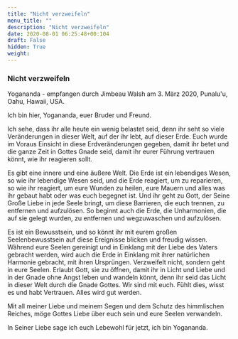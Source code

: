 ```yaml
---
title: "Nicht verzweifeln"
menu_title: ""
description: "Nicht verzweifeln"
date: 2020-08-01 06:25:48+00:104
draft: False
hidden: True
weight:
---
```

### Nicht verzweifeln

Yogananda - empfangen durch Jimbeau Walsh am 3. März 2020, Punalu'u, Oahu, Hawaii, USA.

Ich bin hier, Yogananda, euer Bruder und Freund.

Ich sehe, dass ihr alle heute ein wenig belastet seid, denn ihr seht so viele Veränderungen in dieser Welt, auf der ihr lebt, auf dieser Erde. Euch wurde im Voraus Einsicht in diese Erdveränderungen gegeben, damit ihr betet und die ganze Zeit in Gottes Gnade seid, damit ihr eurer Führung vertrauen könnt, wie ihr reagieren sollt.

Es gibt eine innere und eine äußere Welt. Die Erde ist ein lebendiges Wesen, so wie ihr lebendige Wesen seid, und die Erde reagiert, um zu reparieren, so wie ihr reagiert, um eure Wunden zu heilen, eure Mauern und alles was ihr gebaut habt oder was euch begegnet ist. Und ihr geht zu Gott, der Seine Große Liebe in jede Seele bringt, um diese Barrieren, die euch trennen, zu entfernen und aufzulösen. So beginnt auch die Erde, die Unharmonien, die auf sie gelegt wurden, zu entfernen und wegzuwaschen und aufzulösen.

Es ist ein Bewusstsein, und so könnt ihr mit eurem großen Seelenbewusstsein auf diese Ereignisse blicken und freudig wissen. Während eure Seelen gereinigt und in Einklang mit der Liebe des Vaters gebracht werden, wird auch die Erde in Einklang mit ihrer natürlichen Harmonie gebracht, mit ihren Ursprüngen. Verzweifelt nicht, sondern geht in eure Seelen. Erlaubt Gott, sie zu öffnen, damit ihr in Licht und Liebe und in der Gnade ohne Angst leben und wandeln könnt, denn ihr seid das Licht in dieser Welt durch die Gnade Gottes. Wir sind mit euch. Fühlt dies, wisst es und habt Vertrauen. Alles wird gut werden.

Mit all meiner Liebe und meinem Segen und dem Schutz des himmlischen Reiches, möge Gottes Liebe über euch sein und eure Seelen verwandeln.

In Seiner Liebe sage ich euch Lebewohl für jetzt, ich bin Yogananda.
